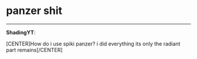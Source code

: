 # panzer shit


---
<strong>ShadingYT</strong>:

[CENTER]How do i use spiki panzer? i did everything its only the radiant part remains[/CENTER]
